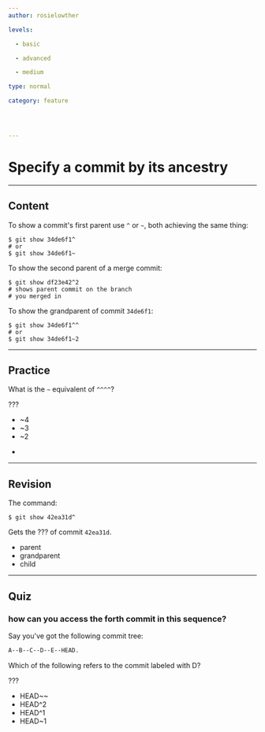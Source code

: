 ```yaml
---
author: rosielowther

levels:

  - basic

  - advanced

  - medium

type: normal

category: feature




---
```


# Specify a commit by its ancestry

---
## Content

To show a commit's first parent use `^` or `~`, both achieving the same thing:
```
$ git show 34de6f1^
# or
$ git show 34de6f1~
```

To show the second parent of a merge commit:
```
$ git show df23e42^2
# shows parent commit on the branch
# you merged in
```
To show the grandparent of commit `34de6f1`:
```
$ git show 34de6f1^^
# or
$ git show 34de6f1~2
```

---
## Practice

What is the `~` equivalent of `^^^^`?

???

* ~4
* ~3
* ~2
* ~~~~

---
## Revision

The command:
```
$ git show 42ea31d^
```
Gets the ??? of commit `42ea31d`.

* parent
* grandparent
* child

---
## Quiz 
### how can you access the forth commit in this sequence?

Say you've got the following commit tree:
```bash 
A--B--C--D--E--HEAD.
```
Which of the following refers to the commit labeled with D?

 ???

* HEAD~~
* HEAD^2
* HEAD^1
* HEAD~1
